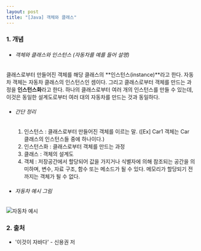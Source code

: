 ```yaml
---
layout: post
title: "[Java] 객체와 클래스"
---
```


### 1. 개념
- ###### 객체와 클래스와 인스턴스 (자동차를 예를 들어 설명)
클래스로부터 만들어진 객체를 해당 클래스의 **인스턴스(instance)**라고 한다. 자동차 객체는 자동차 클래스의 인스턴스인 셈이다. 그리고 클래스로부터 객체를 만드는 과정을 **인스턴스화**라고 한다. 하나의 클래스로부터 여러 개의 인스턴스를 만들 수 있는데, 이것은 동일한 설계도로부터 여러 대의 자동차를 만드는 것과 동일하다.
- ###### 간단 정리
	1) 인스턴스 : 클래스로부터 만들어진 객체를 이르는 말. ([Ex] Car1 객체는 Car 클래스의 인스턴스들 중에 하나이다.)<br>
    2) 인스턴스화 : 클래스로부터 객체를 만드는 과정<br>
    3) 클래스 : 객체의 설계도<br>
    4) 객체 : 저장공간에서 할당되어 값을 가지거나 식별자에 의해 참조되는 공간을 의미하며, 변수, 자료 구조, 함수 또는 메소드가 될 수 있다. 메모리가 할당되기 전까지는 객체가 될 수 없다.<br>

- ###### 자동차 예시 그림
![자동차 예시](http://nokbeondev.github.io/img/Class-OOP-example-car.jfif)

### 2. 출처
- '이것이 자바다' - 신용권 저